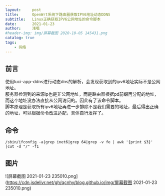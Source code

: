 ```yaml
---
layout:     post
title:      OpenWrt系统下路由器获取IPV6地址动态DDNS
subtitle:   Linux正确获取IPV6公网地址的命令脚本
date:       2021-01-23
author:     浅唱
#header-img: img/屏幕截图 2020-10-05 145431.png
catalog: true
tags:
    - 网络
---
```



## 前言
使用luci-app-ddns进行动态dns的解析，会发现获取到的ipv6地址实际不是公网地址。  
服务器检测到的来源ip也是非公网地址，而是路由器根据pd前缀再分配的地址，而这个地址没办法直接从公网访问的。因此有了该命令脚本。  
脚本原理是获取所有ipv6地址再进一步排除不是我们需要的地址，最后得出正确的地址，可以根据命令改进适配，具体自行发挥了。

## 命令
` /sbin/ifconfig -a|grep inet6|grep 64|grep -v fe | awk '{print $3}' |cut -d "/" -f1 `

## 图片
![屏幕截图 2021-01-23 235010.png](https://cdn.jsdelivr.net/gh/qcnhy/blog.github.io/img/屏幕截图 2021-01-23 235010.png)

